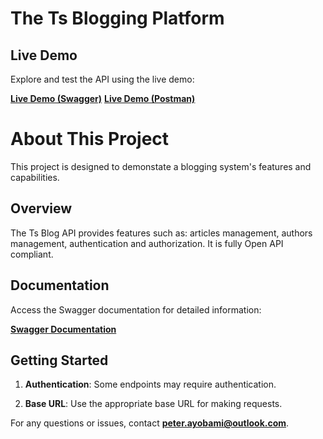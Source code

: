 # The Ts Blogging Platform

## Live Demo

Explore and test the API using the live demo:

[**Live Demo (Swagger)**](https://ts-blogging.azurewebsites.net)
[**Live Demo (Postman)**](https://www.postman.com/creative-hub/workspace/ts-blogging/request/10016937-f3acf045-66a3-437a-bbf5-052b2f470778)

# About This Project

This project is designed to demonstate a blogging system's features and capabilities.

## Overview

The Ts Blog API provides features such as: articles management, authors management, authentication and authorization. It is fully Open API compliant.

## Documentation

Access the Swagger documentation for detailed information:

[**Swagger Documentation**](https://ts-blogging.azurewebsites.net)

## Getting Started

1. **Authentication**: Some endpoints may require authentication.

2. **Base URL**: Use the appropriate base URL for making requests.

For any questions or issues, contact [**peter.ayobami@outlook.com**](mailto:peter.ayobami@outlook.com).


